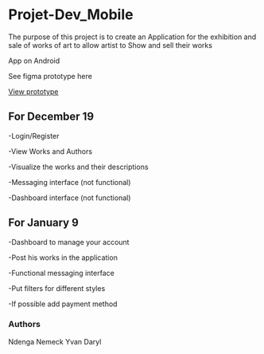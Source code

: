 # Projet-Dev_Mobile

The purpose of this project is to create an Application for the exhibition and sale of works of art to allow artist to Show and sell their works

App on Android 

See figma prototype here

[View prototype](https://www.figma.com/proto/vHbPphPxaVEp8L6mcMuzNP/Projet-dev-Mobile%2FArt's-Life?page-id=0%3A1&node-id=1%3A3&viewport=839%2C541%2C0.27&scaling=scale-down&starting-point-node-id=1%3A3&show-proto-sidebar=1)

## For December 19

-Login/Register

-View Works and Authors

-Visualize the works and their descriptions

-Messaging interface (not functional)

-Dashboard interface (not functional)

## For January 9
-Dashboard to manage your account

-Post his works in the application

-Functional messaging interface

-Put filters for different styles

-If possible add payment method


### Authors
Ndenga Nemeck Yvan Daryl
